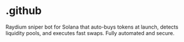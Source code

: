 # .github
Raydium sniper bot for Solana that auto-buys tokens at launch, detects liquidity pools, and executes fast swaps. Fully automated and secure.
